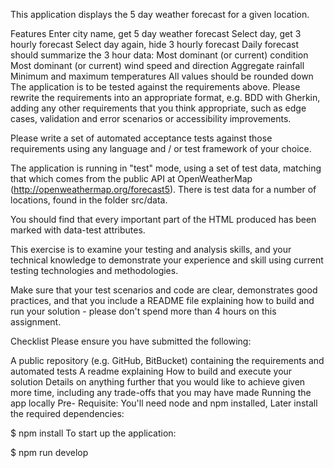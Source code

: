 This application displays the 5 day weather forecast for a given location.

Features
Enter city name, get 5 day weather forecast
Select day, get 3 hourly forecast
Select day again, hide 3 hourly forecast
Daily forecast should summarize the 3 hour data:
Most dominant (or current) condition
Most dominant (or current) wind speed and direction
Aggregate rainfall
Minimum and maximum temperatures
All values should be rounded down
The application is to be tested against the requirements above. Please rewrite the requirements into an appropriate format, e.g. BDD with Gherkin, adding any other requirements that you think appropriate, such as edge cases, validation and error scenarios or accessibility improvements.

Please write a set of automated acceptance tests against those requirements using any language and / or test framework of your choice.

The application is running in "test" mode, using a set of test data, matching that which comes from the public API at OpenWeatherMap (http://openweathermap.org/forecast5). There is test data for a number of locations, found in the folder src/data.

You should find that every important part of the HTML produced has been marked with data-test attributes.

This exercise is to examine your testing and analysis skills, and your technical knowledge to demonstrate your experience and skill using current testing technologies and methodologies.

Make sure that your test scenarios and code are clear, demonstrates good practices, and that you include a README file explaining how to build and run your solution - please don't spend more than 4 hours on this assignment.

Checklist
Please ensure you have submitted the following:

A public repository (e.g. GitHub, BitBucket) containing the requirements and automated tests
A readme explaining
How to build and execute your solution
Details on anything further that you would like to achieve given more time, including any trade-offs that you may have made
Running the app locally
Pre- Requisite: You'll need node and npm installed, Later install the required dependencies:

$ npm install
To start up the application:

$ npm run develop

